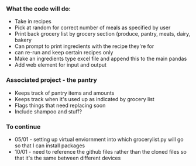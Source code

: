 ### What the code will do:

* Take in recipes
* Pick at random for correct number of meals as specified by user
* Print back grocery list by grocery section (produce, pantry, meats, dairy, bakery
* Can prompt to print ingredients with the recipe they're for
* can re-run and keep certain recipes only
* Make an ingredients type excel file and append this to the main pandas
* Add web element for input and output

### Associated project - the pantry

* Keeps track of pantry items and amounts
* Keeps track when it's used up as indicated by grocery list
* Flags things that need replacing soon
* Include shampoo and stuff?

### To continue

* 05/01 - setting up virtual enviornment into which grocerylist.py will go so that I can install packages
* 10/01 - need to reference the github files rather than the cloned files so that it's the same between different devices
